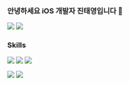 ### 안녕하세요 iOS 개발자 진태영입니다 👋
<p>
<a href="https://elisha0103.tistory.com/" target="_blank"><img src="https://img.shields.io/badge/Blog-lightgray?style=flat-square&logo=Tistory%20Sponsors&logoColor=white"/></a>
  <a href="mailto:elisha0103@naver.com" target="_blank"><img src="https://img.shields.io/badge/Email-03C75A?style=flat-square&logo=Naver%20Sponsors&logoColor=white"/></a>
</p>

### Skills
<p>
    <img src="https://img.shields.io/badge/Swift-F05138?style=flat&logo=swift&logoColor=white"/>
  <img src="https://img.shields.io/badge/SwiftUI-0D0D0D?style=flat&logo=swift&logoColor=blue"/>
  <img src="https://img.shields.io/badge/Firebase-FFCA28?style=flat&logo=firebase&logoColor=white"/>

</p>

<p>
    <img src="https://github-readme-stats.vercel.app/api?username=elisha0103&show_icons=true&theme=dark&layout=compact"/>
  <img src="https://github-readme-stats.vercel.app/api/top-langs/?username=elisha0103&show_icons=true&theme=dark&layout=compact"/>
</p>

<!--
**elisha0103/elisha0103** is a ✨ _special_ ✨ repository because its `README.md` (this file) appears on your GitHub profile.

Here are some ideas to get you started:

- 🔭 I’m currently working on ...
- 🌱 I’m currently learning ...
- 👯 I’m looking to collaborate on ...
- 🤔 I’m looking for help with ...
- 💬 Ask me about ...
- 📫 How to reach me: ...
- 😄 Pronouns: ...
- ⚡ Fun fact: ...
-->
